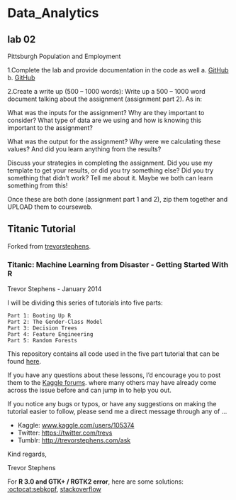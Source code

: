 # Data_Analytics## lab 02Pittsburgh Population and Employment1.Complete the lab and provide documentation in the code as wella.	[GitHub](https://github.com/dudaspm/DataAnalytics/blob/master/Week3/lab2_part1.py)b.	[GitHub](https://github.com/dudaspm/DataAnalytics/blob/master/Week3/lab2_part2.py)2.Create a write up (500 – 1000 words):Write up a 500 – 1000 word document talking about the assignment (assignment part 2). As in:What was the inputs for the assignment? Why are they important to consider? What type of data are we using and how is knowing this important to the assignment?What was the output for the assignment? Why were we calculating these values? And did you learn anything from the results?Discuss your strategies in completing the assignment. Did you use my template to get your results, or did you try something else?  Did you try something that didn’t work? Tell me about it. Maybe we both can learn something from this!Once these are both done (assignment part 1 and 2), zip them together and UPLOAD them to courseweb.## Titanic Tutorial Forked from [trevorstephens](https://github.com/trevorstephens/titanic).### Titanic: Machine Learning from Disaster - Getting Started With RTrevor Stephens - January 2014I will be dividing this series of tutorials into five parts:    Part 1: Booting Up R    Part 2: The Gender-Class Model    Part 3: Decision Trees    Part 4: Feature Engineering    Part 5: Random ForestsThis repository contains all code used in the five part tutorial that can be found [here](http://trevorstephens.com/post/72916401642/titanic-getting-started-with-r).If you have any questions about these lessons, I’d encourage you to post them to the [Kaggle forums](http://www.kaggle.com/c/titanic-gettingStarted/forums).where many others may have already come across the issue before and can jump in to help you out.If you notice any bugs or typos, or have any suggestions on making the tutorial easier to follow,please send me a direct message through any of ...* Kaggle: www.kaggle.com/users/105374* Twitter: https://twitter.com/trevs* Tumblr: http://trevorstephens.com/askKind regards,Trevor StephensFor **R 3.0 and GTK+ / RGTK2 error**, here are some solutions: [:octocat:sebkopf](https://gist.github.com/sebkopf/9405675), [stackoverflow](http://stackoverflow.com/questions/15868860/r-3-0-and-gtk-rgtk2-error)